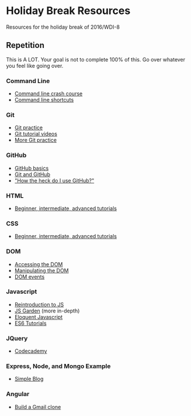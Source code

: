 # Holiday Break Resources
Resources for the holiday break of 2016/WDI-8

## Repetition
This is A LOT. Your goal is not to complete 100% of this. Go over whatever you feel like going over.

### Command Line
- [Command line crash course](http://cli.learncodethehardway.org/book/ex1.html)
- [Command line shortcuts](https://www.shortcutfoo.com/app/dojos/command-line)

### Git
- [Git practice](https://try.github.io/levels/1/challenges/1)
- [Git tutorial videos](https://www.codeschool.com/courses/git-real)
- [More Git practice](https://github.com/grayghostvisuals/Practice-Git)

### GitHub
- [GitHub basics](https://guides.github.com/)
- [Git and GitHub](http://readwrite.com/2013/09/30/understanding-github-a-journey-for-beginners-part-1)
- ["How the heck do I use GitHub?"](http://lifehacker.com/5983680/how-the-heck-do-i-use-github)

### HTML
- [Beginner, intermediate, advanced tutorials](http://htmldog.com/guides/html/)

### CSS
- [Beginner, intermediate, advanced tutorials](http://htmldog.com/guides/css/)

### DOM
- [Accessing the DOM](https://dom-tutorials.appspot.com/static/1.html)
- [Manipulating the DOM](https://dom-tutorials.appspot.com/static/2.html)
- [DOM events](https://dom-tutorials.appspot.com/static/3.html)

### Javascript
- [Reintroduction to JS](https://developer.mozilla.org/en-US/docs/Web/JavaScript/A_re-introduction_to_JavaScript)
- [JS Garden](http://bonsaiden.github.io/JavaScript-Garden/#intro) (more in-depth)
- [Eloquent Javascript](http://eloquentjavascript.net/)
- [ES6 Tutorials](https://github.com/ericdouglas/ES6-Learning)

### JQuery
- [Codecademy](https://www.codecademy.com/learn/jquery)

### Express, Node, and Mongo Example
- [Simple Blog](https://zellwk.com/blog/crud-express-mongodb/)

### Angular
- [Build a Gmail clone](https://www.thinkful.com/learn/angularjs-tutorial-build-a-gmail-clone/)



